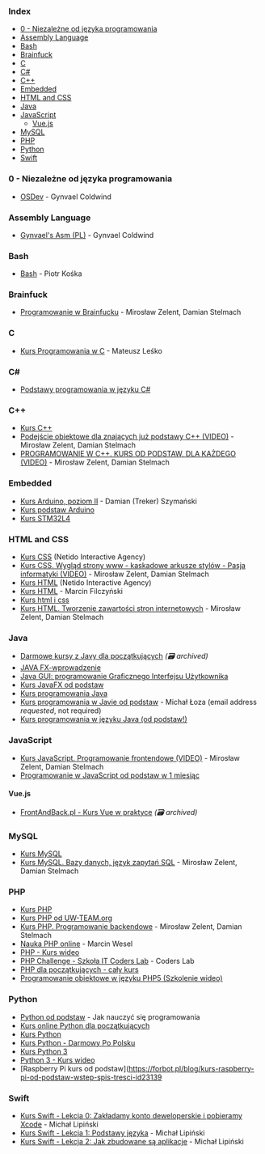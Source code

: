 ### Index

* [0 - Niezależne od języka programowania](#0---niezale%C5%BCne-od-j%C4%99zyka-programowania)
* [Assembly Language](#assembly-language)
* [Bash](#bash)
* [Brainfuck](#brainfuck)
* [C](#c)
* [C#](#csharp)
* [C++](#cpp)
* [Embedded](#embedded)
* [HTML and CSS](#html-and-css)
* [Java](#java)
* [JavaScript](#javascript)
    * [Vue.js](#vuejs)
* [MySQL](#mysql)
* [PHP](#php)
* [Python](#python)
* [Swift](#swift)


### 0 - Niezależne od języka programowania

* [OSDev](https://www.youtube.com/playlist?list=PLGhEqiD7wAd5D-fe-Qz027_1yAH3rFMYF) - Gynvael Coldwind


### Assembly Language

* [Gynvael's Asm (PL)](https://www.youtube.com/playlist?list=PL7CA8FE35B665D4DD) - Gynvael Coldwind


### Bash

* [Bash](https://www.youtube.com/playlist?list=PLb5zx7G9W1ZHB8GykWfqKAwXdKRSYWKW5) - Piotr Kośka


### Brainfuck

* [Programowanie w Brainfucku](https://www.youtube.com/watch?v=dzFgY4JsZe8) - Mirosław Zelent, Damian Stelmach


### C

* [Kurs Programowania w C](https://www.youtube.com/playlist?list=PLgeFsJ0yZyikV_e8YDl5rixXu-H6wFIIZ) - Mateusz Leśko


### <a id="csharp"></a>C\#

* [Podstawy programowania w języku C#](https://www.youtube.com/playlist?list=PLk5dbESAmUZh1cLITav0ZmDEqRujsPa93)


### <a id="cpp"></a>C++

* [Kurs C++](https://www.youtube.com/playlist?list=PLE84826ABF088F7E8)
* [Podejście obiektowe dla znających już podstawy C++ (VIDEO)](https://www.youtube.com/playlist?list=PLOYHgt8dIdozvOVheSRb_qPVU-4ZJA7uB) - Mirosław Zelent, Damian Stelmach
* [PROGRAMOWANIE W C++. KURS OD PODSTAW, DLA KAŻDEGO (VIDEO)](https://www.youtube.com/playlist?list=PLOYHgt8dIdoxx0Y5wzs7CFpmBzb40PaDo) - Mirosław Zelent, Damian Stelmach


### Embedded

* [Kurs Arduino, poziom II](https://www.forbot.pl/blog/kurs-arduino-ii-wstep-spis-tresci-id15494) - Damian (Treker) Szymański
* [Kurs podstaw Arduino](https://www.forbot.pl/blog/kurs-arduino-podstawy-programowania-spis-tresci-kursu-id5290)
* [Kurs STM32L4](https://www.forbot.pl/blog/kurs-stm32-l4-wstep-spis-tresci-dla-kogo-jest-ten-kurs-id48575)


### HTML and CSS

* [Kurs CSS](http://www.kurshtmlcss.pl/kurs-css) (Netido Interactive Agency)
* [Kurs CSS. Wygląd strony www - kaskadowe arkusze stylów - Pasja informatyki (VIDEO)](https://www.youtube.com/playlist?list=PLOYHgt8dIdow6b2Qm3aTJbKT2BPo5iybv) - Mirosław Zelent, Damian Stelmach
* [Kurs HTML](http://www.kurshtmlcss.pl/kurs-html) (Netido Interactive Agency)
* [Kurs HTML](https://www.youtube.com/playlist?list=PLpwxuvBp359NntV2cLO5LaH6tmd6efmHH) - Marcin Filczyński
* [Kurs html i css](https://www.youtube.com/playlist?list=PLs8Otihb6zvfosmWesJ_lkJS_HzL58gSS)
* [Kurs HTML. Tworzenie zawartości stron internetowych](https://www.youtube.com/playlist?list=PLOYHgt8dIdox9Qq3X9iAdSVekS_5Vcp5r) - Mirosław Zelent, Damian Stelmach


### Java

* [Darmowe kursy z Javy dla początkujących](https://web.archive.org/web/20220326010054/http://programowaniejava.pl/edukacja/darmowe-szkolenia.html) *(:card_file_box: archived)*
* [JAVA FX-wprowadzenie](https://www.youtube.com/playlist?list=PL-ikpm9wGd1HkA9PvGTYWZHtO-Xq_i_Mw)
* [Java GUI: programowanie Graficznego Interfejsu Użytkownika](https://www.youtube.com/playlist?list=PL3298E3EB8CFDE9BA)
* [Kurs JavaFX od podstaw](https://www.youtube.com/playlist?list=PLpzwMkmxJDUwQuQR7Rezut5UE_8UGDxkU)
* [Kurs programowania Java](https://www.youtube.com/playlist?list=PLED70A92187B1406A)
* [Kurs programowania w Javie od podstaw](https://programovanie.pl) - Michał Łoza (email address *requested*, not required)
* [Kurs programowania w języku Java (od podstaw!)](https://www.youtube.com/playlist?list=PLTs20Q-BTEMMJHb4GWFT34PAWxYyzndIY)


### JavaScript

* [Kurs JavaScript. Programowanie frontendowe (VIDEO)](https://www.youtube.com/playlist?list=PLOYHgt8dIdoxTUYuHS9ZYNlcJq5R3jBsC) - Mirosław Zelent, Damian Stelmach
* [Programowanie w JavaScript od podstaw w 1 miesiąc](https://www.youtube.com/playlist?list=PLTs20Q-BTEMPRSzhrlAuu7yus1BuOLVrS)


#### Vue.js

* [FrontAndBack.pl - Kurs Vue w praktyce](https://web.archive.org/web/20221004101108/https://frontandback.pl/tags/kurs-vue-w-praktyce/) *(:card_file_box: archived)*


### MySQL

* [Kurs MySQL](https://www.youtube.com/playlist?list=PL748D0ACBEC371708)
* [Kurs MySQL. Bazy danych, język zapytań SQL](https://www.youtube.com/playlist?list=PLOYHgt8dIdoymv-Wzvs8M-OsKFD31VTVZ) - Mirosław Zelent, Damian Stelmach


### PHP

* [Kurs PHP](https://www.youtube.com/playlist?list=PLD54FE15FA250C6C0)
* [Kurs PHP od UW-TEAM.org](https://www.youtube.com/playlist?list=PLE974A9BEF34A967A)
* [Kurs PHP. Programowanie backendowe](https://www.youtube.com/playlist?list=PLOYHgt8dIdox81dbm1JWXQbm2geG1V2uh) - Mirosław Zelent, Damian Stelmach
* [Nauka PHP online](https://kursphp.com/nauka-php-online) - Marcin Wesel
* [PHP - Kurs wideo](https://www.youtube.com/playlist?list=PLbOPmSDkHx2qfl91W8DFF3jhgjhWv6fkm)
* [PHP Challenge - Szkoła IT Coders Lab](https://coderslab.pl/pl/php-challenge/wstep) - Coders Lab
* [PHP dla początkujących - cały kurs](https://www.youtube.com/playlist?list=PL3pH4hKPTCS2XfwSI1VTRvP8xNtzY3gpi)
* [Programowanie obiektowe w języku PHP5 (Szkolenie wideo)](https://www.youtube.com/playlist?list=PL_nu3rOfoPo4HIKGae-kSrJL-ebG7vyQ6)


### Python

* [Python od podstaw](https://www.youtube.com/watch?v=eB3r2NQwNi4&t=5300s) - Jak nauczyć się programowania
* [Kurs online Python dla początkujących](https://www.flynerd.pl/tag/python-kurs)
* [Kurs Python](https://www.youtube.com/playlist?list=PL3yDCQ6GKeEyBOF0gZyBvihDv6n0GNsdm)
* [Kurs Python - Darmowy Po Polsku](https://www.youtube.com/playlist?list=PL_dDQ_G9rdI6dQsDkwqSQyAeXY3uUrWzp)
* [Kurs Python 3](https://www.youtube.com/playlist?list=PLdBHMlEKo8UcOaykMssI1_X6ui0tzTNoH)
* [Python 3 - Kurs wideo](https://www.youtube.com/playlist?list=PLbOPmSDkHx2pCboufcEKkinpUuramshmr)
* [Raspberry Pi kurs od podstaw](https://forbot.pl/blog/kurs-raspberry-pi-od-podstaw-wstep-spis-tresci-id23139
### Swift

* [Kurs Swift - Lekcja 0: Zakładamy konto deweloperskie i pobieramy Xcode](https://myapple.pl/posts/8599-kurs-swift-lekcja-0-zakladamy-konto-deweloperskie-i-pobieramy-xcode) - Michał Lipiński
* [Kurs Swift - Lekcja 1: Podstawy języka](https://myapple.pl/posts/8600-kurs-swift-lekcja-1-podstawy-jezyka) - Michał Lipiński
* [Kurs Swift - Lekcja 2: Jak zbudowane są aplikacje](https://myapple.pl/posts/8601-kurs-swift-lekcja-2-jak-zbudowane-sa-aplikacje) - Michał Lipiński
